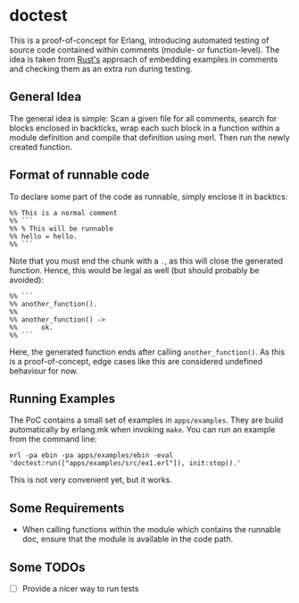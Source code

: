 # doctest

This is a proof-of-concept for Erlang, introducing automated testing of source code contained within
comments (module- or function-level). The idea is taken from [Rust's](https://www.rust-lang.org)
approach of embedding examples in comments and checking them as an extra run during testing.

## General Idea

The general idea is simple: Scan a given file for all comments, search for blocks enclosed in
backticks, wrap each such block in a function within a module definition and compile that definition
using merl. Then run the newly created function.

## Format of runnable code

To declare some part of the code as runnable, simply enclose it in backtics:

    %% This is a normal comment
    %% ```
    %% % This will be runnable
    %% hello = hello.
    %% ```

Note that you must end the chunk with a `.`, as this will close the generated function. Hence,
this would be legal as well (but should probably be avoided):

    %% ```
    %% another_function().
    %%
    %% another_function() ->
    %%      ok.
    %% ```

Here, the generated function ends after calling `another_function()`. As this is a proof-of-concept,
edge cases like this are considered undefined behaviour for now.

## Running Examples
The PoC contains a small set of examples in `apps/examples`. They are build automatically by
erlang.mk when invoking `make`. You can run an example from the command line:

    erl -pa ebin -pa apps/examples/ebin -eval 'doctest:run(["apps/examples/src/ex1.erl"]), init:stop().'

This is not very convenient yet, but it works.

## Some Requirements

* When calling functions within the module which contains the runnable doc, ensure that
  the module is available in the code path.

## Some TODOs

- [ ] Provide a nicer way to run tests
